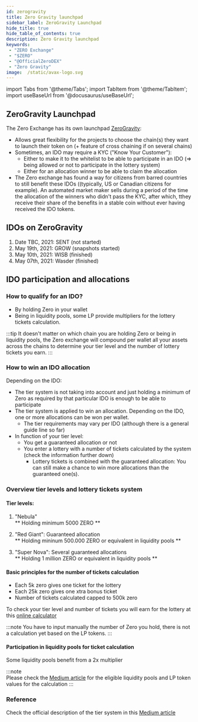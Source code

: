 ```yaml
---
id: zerogravity
title: Zero Gravity launchpad
sidebar_label: ZeroGravity Launchpad
hide_title: true
hide_table_of_contents: true
description: Zero Gravity launchpad
keywords:
 - "ZERO Exchange"
 - "$ZERO"
 - "@OfficialZeroDEX"
 - "Zero Gravity"
image:  /static/avax-logo.svg
---
```


import Tabs from '@theme/Tabs';
import TabItem from '@theme/TabItem';
import useBaseUrl from '@docusaurus/useBaseUrl';

## ZeroGravity Launchpad

The Zero Exchange has its own launchpad [ZeroGravity](https://medium.com/@OfficialZeroDex/introducing-the-zerogravity-launchpad-61fd8f751918):
	  
* Allows great flexibility for the projects to choose the chain(s) they want to launch their token on (+ feature of cross chaining if on several chains)
* Sometimes, an IDO may require a KYC ("Know Your Customer"):
	* Either to make it to the whitelist to be able to participate in an IDO (=> being allowed or not to participate in the lottery system)
	* Either for an allocation winner to be able to claim the allocation
* The Zero exchange has found a way for citizens from barred countries to still benefit these IDOs ((typically, US or Canadian citizens for example). An automated market maker sells during a period of the time the allocation of the winners who didn't pass the KYC, after which, tthey receive their share of the benefits in a stable coin without ever having received the IDO tokens.
 
  
## IDOs on ZeroGravity

1. Date TBC, 2021: SENT (not started)
1. May 19th, 2021: GROW (snapshots started)
1. May 10th, 2021: WISB (finished)
1. May 07th, 2021: Wasder (finished)


## IDO participation and allocations

### How to qualify for an IDO?

* By holding Zero in your wallet
* Being in liquidity pools, some LP provide multipliers for the lottery tickets calculation. 

:::tip
It doesn't matter on which chain you are holding Zero or being in liquidity pools, the Zero exchange will compound per wallet all your assets across the chains to determine your tier level and the number of lottery tickets you earn.
:::

### How to win an IDO allocation
      
Depending on the IDO:

* The tier system is not taking into account and just holding a minimum of Zero as required by that particular IDO is enough to be able to participate
* The tier system is applied to win an allocation. Depending on the IDO, one or more allocations can be won per wallet.
	* The tier requirements may vary per IDO (although there is a general guide line so far)
* In function of your tier level:  
	* You get a guaranteed allocation or not
	* You enter a lottery with a number of tickets calculated by the system (check the information further down)
		* Lottery tickets is combined with the guaranteed allocation: You can still make a chance to win more allocations than the guaranteed one(s).

### Overview tier levels and lottery tickets system
      
#### Tier levels:
      
1. "Nebula"  
	** Holding minimum 5000 ZERO **
      
2. "Red Giant": Guaranteed allocation  
	** Holding mininum 500.000 ZERO or equivalent in liquidity pools **
      
3. "Super Nova": Several guaranteed allocations  
	** Holding 1 million ZERO or equivalent in liquidity pools **

#### Basic principles for the number of tickets calculation
      
* Each 5k zero gives one ticket for the lottery
* Each 25k zero gives one xtra bonus ticket
* Number of tickets calculated capped to 500k zero

To check your tier level and number of tickets you will earn for the lottery at this [online calculator](http://csb-z8u0x.netlify.app)

:::note
You have to input manually the number of Zero you hold, there is not a calculation yet based on the LP tokens.
:::

#### Participation in liquidity pools for ticket calculation
      
Some liquidity pools benefit from a 2x multiplier

:::note      
Please check the [Medium article](https://medium.com/@OfficialZeroDex/introducing-the-zerogravity-launchpad-61fd8f751918) for the eligible liquidity pools and LP token values for the calculation
:::

### Reference 

Check the official description of the tier system in this [Medium article](https://medium.com/@OfficialZeroDex/introducing-the-zerogravity-launchpad-61fd8f751918)

